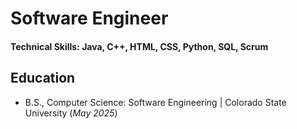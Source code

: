 # Software Engineer

#### Technical Skills: Java, C++, HTML, CSS, Python, SQL, Scrum

## Education        		
- B.S., Computer Science: Software Engineering | Colorado State University (_May 2025_)
